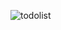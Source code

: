 

![todolist](https://user-images.githubusercontent.com/117565380/210247226-28e0b0e4-5741-495f-9ed4-666ee6b351c5.jpg)
